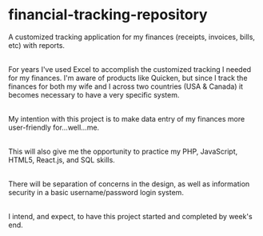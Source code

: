 # financial-tracking-repository
A customized tracking application for my finances (receipts, invoices, bills, etc) with reports.</br></br>

For years I've used Excel to accomplish the customized tracking I needed for my finances. I'm aware of products like Quicken, but since I track the finances for both my wife and I across two countries (USA & Canada) it becomes necessary to have a very specific system.</br></br>

My intention with this project is to make data entry of my finances more user-friendly for...well...me.</br></br>

This will also give me the opportunity to practice my PHP, JavaScript, HTML5, React.js, and SQL skills.</br></br>

There will be separation of concerns in the design, as well as information security in a basic username/password login system.</br></br>

I intend, and expect, to have this project started and completed by week's end.
